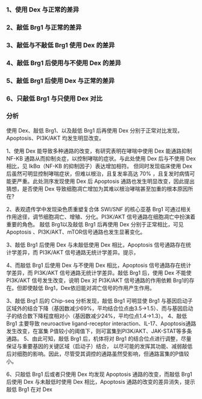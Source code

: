 ### 1、使用 Dex 与正常的差异

### 2、敲低 Brg1 与正常的差异

### 3、敲低与不敲低 Brg1 使用 Dex 的差异

### 4、敲低 Brg1 后使用与不使用 Dex 的差异

### 5、敲低 Brg1 后使用 Dex 与正常的差异

### 6、只敲低 Brg1 与只使用 Dex 对比

### 分析

使用 Dex、敲低 Brg1、以及敲低 Brg1 后再使用 Dex 分别于正常对比发现，Apoptosis、PI3K/AKT 均发生明显改变。

1、使用 Dex 能导致多种通路的改变，有研究表明在哮喘中使用 Dex 能通路抑制 NF-KB 通路从而抑制炎症，以控制哮喘的症状。与此处使用 Dex 后与不使用 Dex 相比，见 IkBα（NF-KB 的抑制因子）表达增加相符。
但同时发现临床使用 Dex 后虽然可明显控制哮喘症状，但难以根治，且复发率高达 70% ，且复发时病情可能更严重。此处测序发现使用 Dex 后 Apoptosis 通路也发生明显改变，因此提出猜想，是否使用 Dex 导致细胞凋亡增加为其难以根治哮喘甚至加重的根本原因所在?

2、表观遗传学中发现染色质重塑复合体 SWI/SNF 的核心亚基 Brg1 可通过相关作用途径，调节细胞凋亡、增殖、分化。PI3K/AKT 信号通路在细胞凋亡中扮演着重要的角色。
敲低 Brg1以及敲低 Brg1 后再使用 Dex 分别于正常相比，可见 Apoptosis 、PI3K/AKT、mTOR信号通路也发生显著变化。

3、敲低 Brg1 后使用 Dex 与未敲低使用 Dex 相比，Apoptosis 信号通路存在统计学差异，而 PI3K/AKT 信号通路无统计学差异。提示，

4、而敲低 Brg1 后使用 Dex 与不使用 Dex 相比，Apoptosis 信号通路存在统计学差异，而 PI3K/AKT 信号通路无统计学差异。敲低 Brg1 后，使用 Dex 不能使 PI3K/AKT 信号发生改变，说明 Dex 对 PI3K/AKT 信号通路的作用依赖 Brg1的存在。但即使敲低 Brg1，Dex依旧能对凋亡信号的作用产生作用。







3、敲低 Brg1 后的 Chip-seq 分析发现，敲低 Brg1 可明显使 Brg1 与基因启动子区域外的结合下降（基因数减少69%，平均结合位点由3.5→1.5）、而与基因启动子的结合数下降程度相对小（基因数减少24%，平均位点1.4→1.3）。
4、敲低 Brg1 主要导致 neuroactive ligand-receptor interaction、IL-17、Apoptosis通路发生改变，在富集 P值较小的阈值下，则可富集到PI3K/AKT、JAK-STAT等多条通路。
5、由此可知，敲低 Brg1 后，机体将对 Brg1 的结合位点进行调整，尽量保证与重要基因的关键区域（启动子）结合， 以尽可能的发挥其功能、减弱敲低后对细胞的影响。因此，尽管受其调控的通路虽然受影响，但通路富集的P值较小。

6、只敲低 Brg1 后或者只使用 Dex 均发现 Apoptosis 通路的改变，而敲低 Brg1 后使用 Dex 与未敲低时使用 Dex 相比，Apoptosis 通路的改变的差异消失，提示敲低 Brg1 在对 Dex 

